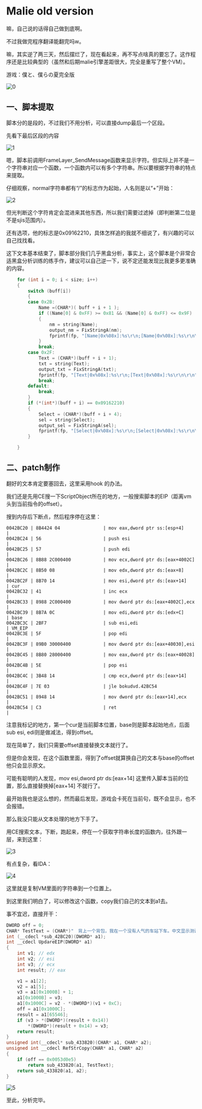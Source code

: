 # Malie old version

嘛，自己说的话得自己做到底啊。

不过我做完程序翻译能翻完吗w。

嘛，其实逆了两三天，然后摆烂了，现在看起来，再不写点啥真的要忘了。这作程序还是比较典型的（虽然和后期malie引擎差距很大，完全是重写了整个VM）。

游戏：僕と、僕らの夏完全版

![0](00.png)

## 一、脚本提取

脚本分的是段的，不过我们不用分析，可以直接dump最后一个区段。

先看下最后区段的内容

![1](01.png)

嗯，脚本前调用FrameLayer_SendMessage函数来显示字符。但实际上并不是一个字符串对应一个函数，一个函数内可以有多个字符串。所以要根据字符串的特点来提取。

仔细观察，normal字符串都有“/”的标志作为起始，人名则是以“+”开始：

![2](02.png)

但光判断这个字符肯定会混进来其他东西，所以我们需要过滤掉（即判断第二位是不是sjis范围内）。

还有选项，他的标志是0x09162210，具体怎样追的我就不细说了，有兴趣的可以自己找找看。

这下文本基本结束了，脚本部分我们几乎黑盒分析，事实上，这个脚本是个非常合适黑盒分析训练的练手作，建议可以自己逆一下，说不定还能发现比我更多更准确的内容。

```c++
	for (int i = 0; i < size; i++)
	{
		switch (buff[i])
		{
		case 0x2B:
			Name =(CHAR*)( buff + i + 1 );
			if ((Name[0] & 0xFF) >= 0x81 && (Name[0] & 0xFF) <= 0x9F)
			{
				nm = string(Name);
				output_nm = FixStringA(nm);
				fprintf(fp, "[Name|0x%08x]:%s\r\n;[Name|0x%08x]:%s\r\n\r\n", i + 1, output_nm.c_str(), i + 1, output_nm.c_str());
			}
			break;
		case 0x2F:
			Text = (CHAR*)(buff + i + 1);
			txt = string(Text);
			output_txt = FixStringA(txt);
			fprintf(fp, "[Text|0x%08x]:%s\r\n;[Text|0x%08x]:%s\r\n\r\n", i + 1, output_txt.c_str(), i + 1, output_txt.c_str());
			break;
		default:
			break;
		}
		if (*(int*)(buff + i) == 0x09162210)
		{
			Select = (CHAR*)(buff + i + 4);
			sel = string(Select);
			output_sel = FixStringA(sel);
			fprintf(fp, "[Select|0x%08x]:%s\r\n;[Select|0x%08x]:%s\r\n\r\n", i + 4, output_sel.c_str(), i + 4, output_sel.c_str());
		}

	}
```



## 二、patch制作

翻好的文本肯定要塞回去，这里采用hook 的办法。

我们还是先用CE搜一下ScriptObject所在的地方，一般搜索脚本的EIP（距离vm头到当前指令的offset）。

搜到内存后下断点，然后程序停在这里：

```assembly
0042BC20 | 8B4424 04                | mov eax,dword ptr ss:[esp+4]            |
0042BC24 | 56                       | push esi                                |
0042BC25 | 57                       | push edi                                | 
0042BC26 | 8B88 2C000400            | mov ecx,dword ptr ds:[eax+4002C]        | 
0042BC2C | 8B50 08                  | mov edx,dword ptr ds:[eax+8]            | 
0042BC2F | 8B70 14                  | mov esi,dword ptr ds:[eax+14]           | cur
0042BC32 | 41                       | inc ecx                                 | 
0042BC33 | 8988 2C000400            | mov dword ptr ds:[eax+4002C],ecx        | 
0042BC39 | 8B7A 0C                  | mov edi,dword ptr ds:[edx+C]            | base
0042BC3C | 2BF7                     | sub esi,edi                             | VM_EIP
0042BC3E | 5F                       | pop edi                                 | 
0042BC3F | 89B0 30000400            | mov dword ptr ds:[eax+40030],esi        | 
0042BC45 | 8B80 28000400            | mov eax,dword ptr ds:[eax+40028]        |
0042BC4B | 5E                       | pop esi                                 | 
0042BC4C | 3B48 14                  | cmp ecx,dword ptr ds:[eax+14]           | 
0042BC4F | 7E 03                    | jle bokudvd.42BC54                      |
0042BC51 | 8948 14                  | mov dword ptr ds:[eax+14],ecx           | 
0042BC54 | C3                       | ret                                     |
```

注意我标记的地方，第一个cur是当前脚本位置，base则是脚本起始地点，后面sub esi, edi则是做减法，得到offset。

现在简单了，我们只需要offset直接替换文本就行了。

但是你会发现，在这个函数里面，得到了offset就算换自己的文本与base的offset他只会显示原文。

可能有聪明的人发现，mov esi,dword ptr ds:[eax+14]  这里传入脚本当前的位置，那么直接替换掉[eax+14] 不就行了。

最开始我也是这么想的，然而最后发现，游戏会卡死在当前句，既不会显示，也不会报错。

那么我没只能从文本处理的地方下手了。

用CE搜索文本，下断，跑起来，停在一个获取字符串长度的函数内，往外跟一层，来到这里：

![3](03.png)

有点复杂，看IDA：

![4](04.png)

这里就是复制VM里面的字符串到一个位置上。

到这里我们明白了，可以修改这个函数，copy我们自己的文本到a1去。

事不宜迟，直接开干：

```C++
DWORD off = 0;
CHAR* TestText = (CHAR*)"　背上一个背包，我在一个没有人气的车站下车。中文显示测试。";
int (__cdecl *sub_42BC20)(DWORD* a1);
int __cdecl UpdareEIP(DWORD* a1)
{
    int v1; // edx
    int v2; // esi
    int v3; // ecx
    int result; // eax

    v1 = a1[2];
    v2 = a1[5];
    v3 = a1[0x1000B] + 1;
    a1[0x1000B] = v3;
    a1[0x1000C] = v2 - *(DWORD*)(v1 + 0xC);
    off = a1[0x1000C];
    result = a1[65546];
    if (v3 > *(DWORD*)(result + 0x14))
        *(DWORD*)(result + 0x14) = v3;
    return result;
}
unsigned int(__cdecl* sub_433820)(CHAR* a1, CHAR* a2);
unsigned int __cdecl RefStrCopy(CHAR* a1, CHAR* a2)
{
    if (off == 0x0053d0e5)
        return sub_433820(a1, TestText);
    return sub_433820(a1, a2);
}
```

![5](05.png)

至此，分析完毕。